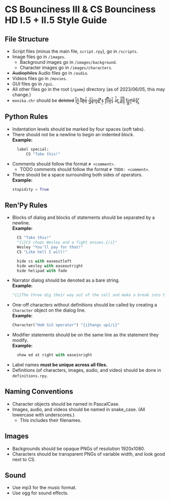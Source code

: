 # CS Bounciness III & CS Bounciness HD I.5 + II.5 Style Guide

## File Structure

* Script files (minus the main file, `script.rpy`), go in `/scripts`.
* Image files go in `/images`.
  * Background images go in `/images/background`.
  * Character images go in `/images/characters`.
* ~~Audiophiles~~ Audio files go in `/audio`.
* Videos files go in `/movies`.
* GUI files go in `/gui`.
* All other files go in the root (`/game`) directory (as of 2023/06/05, this may change.)
* `monika.chr` should be ~~deleted~~ i̘͐͊n̩͇̊ t̷͐̄h̸̖᷊e̢ͤ᷀ ǵ̲͝ä̲̖m̧᷊͍e̱͋͘'̦ͮͥs᷊̮ͩ f͈̠͡ḯ̜̍l̩᷅̚e̡̝̔s̬ͯ̎ a͑́̽t̜᷊͝ a̰͋͒l̫͂͊l̢͔̒ t͂́͢i̺̟̻m̘̯͞e͏̏̃s̸̡͋.̡̪͊

## Python Rules

* Indentation levels should be marked by four spaces (soft tabs).
* There should not be a newline to begin an indented block.  
  **Example:** 
  ```python
    label special:
        CS "Take this!"
    ```
* Comments should follow the format `# <comment>`.
  * TODO comments should follow the format `# TODO: <comment>`.
* There should be a space surrounding both sides of operators.  
  **Example:**
  ```python
  stupidity = True
  ```

## Ren'Py Rules

* Blocks of dialog and blocks of statements should be separated by a newline.  
  **Example:**
  ```python
    CS "Take this!"
    "{i}CS chops Wesley and a fight ensues.{/i}"
    Wesley "You'll pay for that!"
    CS "Like hell I will!"

    hide cs with easeoutleft
    hide wesley with easeoutright
    hide helipad with fade
  ```
* Narrator dialog should be denoted as a bare string.  
  **Example:**
  ```python
  "{i}The three dig their way out of the cell and make a break into the dark of the evening.{/i}"
  ```
* One-off characters without definitions should be called by creating a `Character` object on the dialog line.  
  **Example:**
  ```python
  Character("HoH SiS operator") "{i}hangs up{/i}"
  ```
* Modifier statements should be on the same line as the statement they modify.  
  **Example:**
  ```python
    show ed at right with easeinright
  ```
* Label names **must be unique across all files.**
* Definitions (of characters, images, audio, and video) should be done in `definitions.rpy`.

## Naming Conventions

* Character objects should be named in PascalCase.
* Images, audio, and videos should be named in snake_case. (All lowercase with underscores.)
  * This includes their filenames.

## Images

* Backgrounds should be opaque PNGs of resolution 1920x1080.
* Characters should be transparent PNGs of variable width, and look good next to CS.

## Sound

* Use mp3 for the music format.
* Use ogg for sound effects.